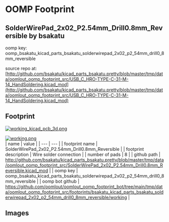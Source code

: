 # OOMP Footprint  
## SolderWirePad_2x02_P2.54mm_Drill0.8mm_Reversible  by bsakatu  
  
oomp key: oomp_bsakatu_kicad_parts_bsakatu_solderwirepad_2x02_p2_54mm_drill0_8mm_reversible  
  
source repo at: [http://github.com/bsakatu/kicad_parts_bsakatu.pretty/blob/master/tmp/data/oomlout_oomp_footprint_src/USB_C_HRO-TYPE-C-31-M-14_HandSoldering.kicad_mod](http://github.com/bsakatu/kicad_parts_bsakatu.pretty/blob/master/tmp/data/oomlout_oomp_footprint_src/USB_C_HRO-TYPE-C-31-M-14_HandSoldering.kicad_mod)  
## Footprint  
  
[![working_kicad_pcb_3d.png](working_kicad_pcb_3d_600.png)](working_kicad_pcb_3d.png)  
  
[![working.png](working_600.png)](working.png)  
| name | value | 
| --- | --- | 
| footprint name | SolderWirePad_2x02_P2.54mm_Drill0.8mm_Reversible | 
| footprint description | Wire solder connection | 
| number of pads | 8 | 
| github path | http://github.com/bsakatu/kicad_parts_bsakatu.pretty/blob/master/tmp/data/oomlout_oomp_footprint_src/SolderWirePad_2x02_P2.54mm_Drill0.8mm_Reversible.kicad_mod | 
| oomp key | oomp_bsakatu_kicad_parts_bsakatu_solderwirepad_2x02_p2_54mm_drill0_8mm_reversible | 
| oomp bot github | https://github.com/oomlout/oomlout_oomp_footprint_bot/tree/main/tmp/data/oomlout_oomp_footprint_src/footprints/bsakatu_kicad_parts_bsakatu_solderwirepad_2x02_p2_54mm_drill0_8mm_reversible/working | 
## Images  
